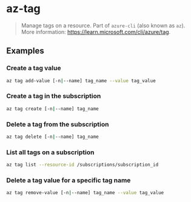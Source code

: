 # az-tag

> Manage tags on a resource. Part of `azure-cli` (also known as `az`). More information: <https://learn.microsoft.com/cli/azure/tag>.

## Examples

### Create a tag value

```bash
az tag add-value [-n|--name] tag_name --value tag_value
```

### Create a tag in the subscription

```bash
az tag create [-n|--name] tag_name
```

### Delete a tag from the subscription

```bash
az tag delete [-n|--name] tag_name
```

### List all tags on a subscription

```bash
az tag list --resource-id /subscriptions/subscription_id
```

### Delete a tag value for a specific tag name

```bash
az tag remove-value [-n|--name] tag_name --value tag_value
```
